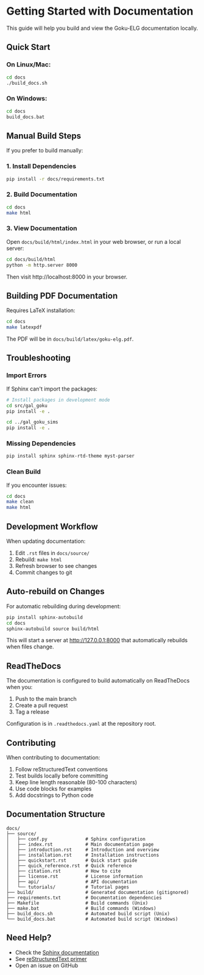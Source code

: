 # Getting Started with Documentation

This guide will help you build and view the Goku-ELG documentation locally.

## Quick Start

### On Linux/Mac:

```bash
cd docs
./build_docs.sh
```

### On Windows:

```cmd
cd docs
build_docs.bat
```

## Manual Build Steps

If you prefer to build manually:

### 1. Install Dependencies

```bash
pip install -r docs/requirements.txt
```

### 2. Build Documentation

```bash
cd docs
make html
```

### 3. View Documentation

Open `docs/build/html/index.html` in your web browser, or run a local server:

```bash
cd docs/build/html
python -m http.server 8000
```

Then visit http://localhost:8000 in your browser.

## Building PDF Documentation

Requires LaTeX installation:

```bash
cd docs
make latexpdf
```

The PDF will be in `docs/build/latex/goku-elg.pdf`.

## Troubleshooting

### Import Errors

If Sphinx can't import the packages:

```bash
# Install packages in development mode
cd src/gal_goku
pip install -e .

cd ../gal_goku_sims
pip install -e .
```

### Missing Dependencies

```bash
pip install sphinx sphinx-rtd-theme myst-parser
```

### Clean Build

If you encounter issues:

```bash
cd docs
make clean
make html
```

## Development Workflow

When updating documentation:

1. Edit `.rst` files in `docs/source/`
2. Rebuild: `make html`
3. Refresh browser to see changes
4. Commit changes to git

## Auto-rebuild on Changes

For automatic rebuilding during development:

```bash
pip install sphinx-autobuild
cd docs
sphinx-autobuild source build/html
```

This will start a server at http://127.0.0.1:8000 that automatically rebuilds when files change.

## ReadTheDocs

The documentation is configured to build automatically on ReadTheDocs when you:

1. Push to the main branch
2. Create a pull request
3. Tag a release

Configuration is in `.readthedocs.yaml` at the repository root.

## Contributing

When contributing to documentation:

1. Follow reStructuredText conventions
2. Test builds locally before committing
3. Keep line length reasonable (80-100 characters)
4. Use code blocks for examples
5. Add docstrings to Python code

## Documentation Structure

```
docs/
├── source/
│   ├── conf.py              # Sphinx configuration
│   ├── index.rst            # Main documentation page
│   ├── introduction.rst     # Introduction and overview
│   ├── installation.rst     # Installation instructions
│   ├── quickstart.rst       # Quick start guide
│   ├── quick_reference.rst  # Quick reference
│   ├── citation.rst         # How to cite
│   ├── license.rst          # License information
│   ├── api/                 # API documentation
│   └── tutorials/           # Tutorial pages
├── build/                   # Generated documentation (gitignored)
├── requirements.txt         # Documentation dependencies
├── Makefile                 # Build commands (Unix)
├── make.bat                 # Build commands (Windows)
├── build_docs.sh            # Automated build script (Unix)
└── build_docs.bat           # Automated build script (Windows)
```

## Need Help?

- Check the [Sphinx documentation](https://www.sphinx-doc.org/)
- See [reStructuredText primer](https://www.sphinx-doc.org/en/master/usage/restructuredtext/basics.html)
- Open an issue on GitHub
